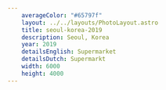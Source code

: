 ```yaml
---
    averageColor: "#65797f"
    layout: ../../layouts/PhotoLayout.astro
    title: seoul-korea-2019
    description: Seoul, Korea
    year: 2019
    detailsEnglish: Supermarket
    detailsDutch: Supermarkt
    width: 6000
    height: 4000
---
```

